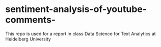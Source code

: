 # sentiment-analysis-of-youtube-comments-
This repo is used for a report in class Data Science for Text Analytics at  Heidelberg University
